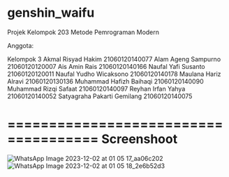 # genshin_waifu

Projek Kelompok 203 Metode Pemrograman Modern

Anggota:

Kelompok 3
Akmal Risyad Hakim 21060120140077
Alam Ageng Sampurno 21060120120007
Ais Amin Rais 21060120140166
Naufal Yafi Susanto 21060120120011
Naufal Yudho Wicaksono 21060120140178
Maulana Hariz Alravi 21060120130136
Muhammad Hafizh Baihaqi 21060120140090
Muhammad Rizqi Safaat 21060120140097
Reyhan Irfan Yahya 21060120140052
Satyagraha Pakarti Gemilang 21060120140075

=====================================
Screenshoot
=====================================
![WhatsApp Image 2023-12-02 at 01 05 17_aa06c202](https://github.com/hafizhb/genshin_waifu/assets/99695296/6db100c1-c43c-4f47-a8c9-0a71f90ccabe)
![WhatsApp Image 2023-12-02 at 01 05 18_2e6b52d3](https://github.com/hafizhb/genshin_waifu/assets/99695296/447376ae-0474-41b4-b965-91e3f818d4f5)
